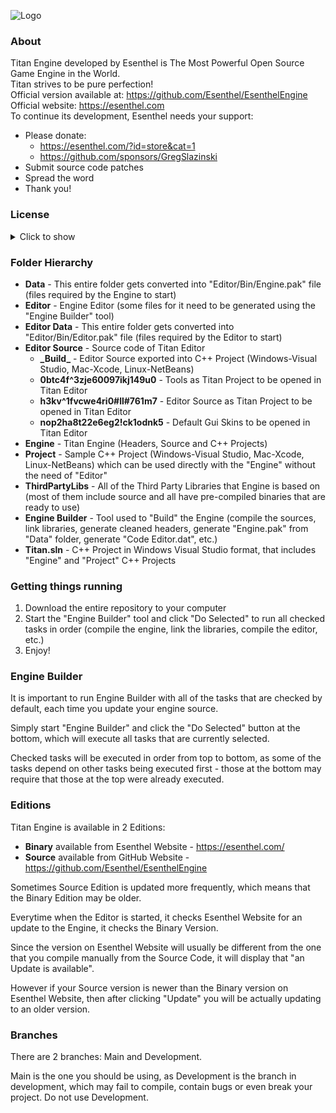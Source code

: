 ![Logo](https://esenthel.com/site/images/logo/GitHub%20Image.jpg)

### About
Titan Engine developed by Esenthel is The Most Powerful Open Source Game Engine in the World.<br/>
Titan strives to be pure perfection!<br/>
Official version available at: https://github.com/Esenthel/EsenthelEngine<br/>
Official website: https://esenthel.com<br/>
To continue its development, Esenthel needs your support:
* Please donate:
   * https://esenthel.com/?id=store&cat=1
   * https://github.com/sponsors/GregSlazinski
* Submit source code patches
* Spread the word
* Thank you!


### License
<details><summary>Click to show</summary>

```
COPYRIGHT
Titan Engine created by Grzegorz Slazinski, all rights reserved.
You can use it to create games and applications.
This License is non-exclusive, non-transferable and worldwide.
You can create unlimited number of games/apps using Titan Engine.
You can redistribute Titan Engine source code.
You can make changes to Titan Engine source code.
You don't have to make code changes public, but it would be great if you could.
There's a 5% royalty fee - calculated from the total amount of game/app income,
and not from the amount that online digital store has transferred to you.
Example: when selling on Steam, Valve share is 30%, Esenthel share is 5%, Your share is 65%.
This includes Game/App sales, donations, in-app purchases, etc.
Payments have to be sent within 1 month of receiving money from digital store, to:
Esenthel PayPal esenthel@hotmail.com or Esenthel Bank Account (please contact for details).
However if Titan Engine creator dies without transferring Engine copyrights,
then Engine enters the Public Domain, and can be used by anyone without any restrictions.

ATTRIBUTION
You don't have to show Titan Logo or mention the Engine anywhere in your game/app,
but it would be great if you could.

LIMITATIONS
You may NOT claim that you wrote the source code.
You may NOT remove or change any copyright messages or this License text from the source code.

GAME ENGINES
You may NOT integrate the source code into other game engines, that are not based on Titan Engine. 
You can create your own game engines based on Titan, however they must clearly state that they're
"based on Titan Engine" with the text linking to:
https://esenthel.com or https://github.com/Esenthel/EsenthelEngine
Your Engine and any Games/Apps created with it are also covered under this License,
therefore income generated from: your engine, engine related services (including but not limited to:
donations, license sales, adding features, providing support), games/apps created with your engine,
is also subject to the same royalty fee mentioned earlier.

SHARING
Titan Engine creator is allowed to publicly share that you are using Titan Engine,
include your organization's logo in the information, and share your application's screenshots
and videos (including trailers, teasers, cinematics and gameplay).

CONTRIBUTING
By submitting any source code patches to Titan creator, you agree that they can be integrated
free of any charge into Titan Engine, and as part of the Engine be covered by this License.

TERMINATION
If you violate any terms of this agreement, or engage in any patent litigation against Engine creator,
then this License and access to Engine files will be terminated.

NO WARRANTY
This License does not include support or warranty of any kind - This software is provided 'as-is',
without any express or implied warranty. In no event will the authors be held liable for any damages
arising from the use of this software.

THIRD PARTY LIBRARIES
Titan Engine uses many third-party libraries located in "ThirdPartyLibs" folder, they're covered by
their own licenses, majority are completely free to use, except the following:
Fraunhofer FDK AAC Sound Codec - please read its license carefully, it uses patented technology,
do not use the AAC sound codec unless you have a patent license.
Thank you to all of the third-party library developers!
```
</details>


### Folder Hierarchy

* **Data** - This entire folder gets converted into "Editor/Bin/Engine.pak" file (files required by the Engine to start)
* **Editor** - Engine Editor (some files for it need to be generated using the "Engine Builder" tool)
* **Editor Data** - This entire folder gets converted into "Editor/Bin/Editor.pak" file (files required by the Editor to start)
* **Editor Source** - Source code of Titan Editor
   * **\_Build\_** - Editor Source exported into C++ Project (Windows-Visual Studio, Mac-Xcode, Linux-NetBeans)
   * **0btc4f^3zje60097ikj149u0** - Tools as Titan Project to be opened in Titan Editor
   * **h3kv^1fvcwe4ri0#ll#761m7** - Editor Source as Titan Project to be opened in Titan Editor
   * **nop2ha8t22e6eg2!ck1odnk5** - Default Gui Skins to be opened in Titan Editor
* **Engine** - Titan Engine (Headers, Source and C++ Projects)
* **Project** - Sample C++ Project (Windows-Visual Studio, Mac-Xcode, Linux-NetBeans) which can be used directly with the "Engine" without the need of "Editor"
* **ThirdPartyLibs** - All of the Third Party Libraries that Engine is based on (most of them include source and all have pre-compiled binaries that are ready to use)
* **Engine Builder** - Tool used to "Build" the Engine (compile the sources, link libraries, generate cleaned headers, generate "Engine.pak" from "Data" folder, generate "Code Editor.dat", etc.)
* **Titan.sln** - C++ Project in Windows Visual Studio format, that includes "Engine" and "Project" C++ Projects


### Getting things running
1. Download the entire repository to your computer
2. Start the "Engine Builder" tool and click "Do Selected" to run all checked tasks in order (compile the engine, link the libraries, compile the editor, etc.)
3. Enjoy!


### Engine Builder
It is important to run Engine Builder with all of the tasks that are checked by default, each time you update your engine source.

Simply start "Engine Builder" and click the "Do Selected" button at the bottom, which will execute all tasks that are currently selected.

Checked tasks will be executed in order from top to bottom, as some of the tasks depend on other tasks being executed first - those at the bottom may require that those at the top were already executed.


### Editions
Titan Engine is available in 2 Editions:
* **Binary** available from Esenthel Website - https://esenthel.com/
* **Source** available from GitHub Website - https://github.com/Esenthel/EsenthelEngine

Sometimes Source Edition is updated more frequently, which means that the Binary Edition may be older.

Everytime when the Editor is started, it checks Esenthel Website for an update to the Engine, it checks the Binary Version.

Since the version on Esenthel Website will usually be different from the one that you compile manually from the Source Code, it will display that "an Update is available".

However if your Source version is newer than the Binary version on Esenthel Website, then after clicking "Update" you will be actually updating to an older version.

                                                                                                                                                                         
### Branches
There are 2 branches: Main and Development.

Main is the one you should be using, as Development is the branch in development, which may fail to compile, contain bugs or even break your project.
Do not use Development.
